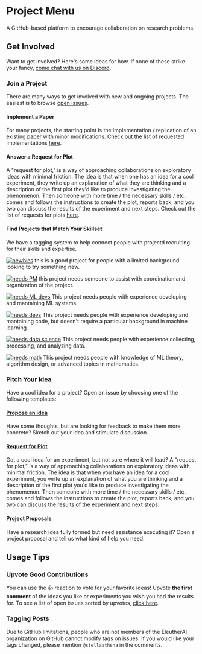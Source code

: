 # Project Menu

A GitHub-based platform to encourage collaboration on research problems.


## Get Involved

Want to get involved? Here's some ideas for how. If none of these strike your fancy, [come chat with us on Discord](https://discord.gg/CZW7s9KS4W).

### Join a Project

There are many ways to get involved with new and ongoing projects. The easiest is to browse [open issues](https://github.com/EleutherAI/project-menu/issues).


#### Implement a Paper

For many projects, the starting point is the implementation / replication of an existing paper with minor modifications. Check out the list of requested implementations [here](https://github.com/EleutherAI/project-menu/issues?q=is%3Aissue+is%3Aopen+Replication+OR+Implementation+).

#### Answer a Request for Plot

A "request for plot," is a way of approaching collaborations on exploratory ideas with minimal friction. The idea is that when one has an idea for a cool experiment, they write up an explanation of what they are thinking and a description of the first plot they'd like to produce investigating the phenomenon. Then someone with more time / the necessary skills / etc. comes and follows the instructions to create the plot, reports back, and you two can discuss the results of the experiment and next steps. Check out the list of requests for plots [here](https://github.com/EleutherAI/project-menu/issues?q=is%3Aissue+is%3Aopen+RFP).

#### Find Projects that Match Your Skillset

We have a tagging system to help connect people with projectd recruiting for their skills and expertise.

[![newbies](https://img.shields.io/github/labels/EleutherAI/project-menu/Newbies%20Welcome?style=plastic)](https://github.com/EleutherAI/project-menu/labels/Newbies%20Welcome) this is a good project for people with a limited background looking to try something new.

[![needs PM](https://img.shields.io/github/labels/EleutherAI/project-menu/Recruiting:%20PM?style=plastic)](https://github.com/EleutherAI/project-menu/labels/Recruiting:%20PM) this project needs someone to assist with coordination and organization of the project.

[![needs ML devs](https://img.shields.io/github/labels/EleutherAI/project-menu/Recruiting%3A%20ML%20Dev?style=plastic)](https://github.com/EleutherAI/project-menu/labels/Recruiting:%20ML%20Dev) This project needs people with experience developing and mantaining ML systems.

[![needs devs](https://img.shields.io/github/labels/EleutherAI/project-menu/Recruiting:%20SWE?style=plastic)](https://github.com/EleutherAI/project-menu/labels/Recruiting:%20SWE) This project needs people with experience developing and mantaining code, but doesn't require a particular background in machine learning.

[![needs data science](https://img.shields.io/github/labels/EleutherAI/project-menu/Recruiting:%20Data%20Science?style=plastic)](https://github.com/EleutherAI/project-menu/labels/Recruiting:%20Data%20Science) This project needs people with experience collecting, processing, and analyzing data.

[![needs math](https://img.shields.io/github/labels/EleutherAI/project-menu/Recruiting:%20Theory?style=plastic)](https://github.com/EleutherAI/project-menu/labels/Recruiting:%20Theory) This project needs people with knowledge of ML theory, algorithm design, or advanced topics in mathematics.

### Pitch Your Idea

Have a cool idea for a project? Open an issue by choosing one of the following templates:

#### [Propose an idea](https://github.com/EleutherAI/project-menu/issues/new?assignees=&labels=&template=idea.md&title=%5BIdea%5D)

Have some thoughts, but are looking for feedback to make them more concrete? Sketch out your idea and stimulate discussion.

#### [Request for Plot](https://github.com/EleutherAI/project-menu/issues/new?assignees=&labels=&template=request-for-plot.md&title=%5BRFP%5D+)

Got a cool idea for an experiment, but not sure where it will lead? A "request for plot," is a way of approaching collaborations on exploratory ideas with minimal friction. The idea is that when you have an idea for a cool experiment, you write up an explanation of what you are thinking and a description of the first plot you'd like to produce investigating the phenomenon. Then someone with more time / the necessary skills / etc. comes and follows the instructions to create the plot, reports back, and you two can discuss the results of the experiment and next steps.

#### [Project Proposals](https://github.com/EleutherAI/project-menu/issues/new?assignees=&labels=&template=project.md)

Have a research idea fully formed but need assistance executing it? Open a project proposal and tell us what kind of help you need.

## Usage Tips

### Upvote Good Contributions

You can use the :thumbsup: reaction to vote for your favorite ideas! Upvote __the first comment__ of the ideas you like or experiments you wish you had the results for. To see a list of open issues sorted by upvotes, [click here](https://github.com/EleutherAI/project-menu/issues?q=is%3Aissue+is%3Aopen+sort%3Areactions-%2B1-desc).

### Tagging Posts

Due to GitHub limitations, people who are not members of the EleutherAI organization on GitHub cannot modify tags on issues. If you would like your tags changed, please mention `@stellaathena` in the comments.
